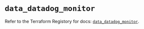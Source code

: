 # `data_datadog_monitor`

Refer to the Terraform Registory for docs: [`data_datadog_monitor`](https://registry.terraform.io/providers/datadog/datadog/3.34.0/docs/data-sources/monitor).
